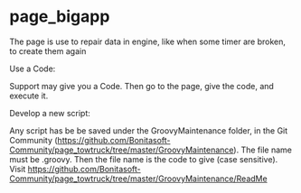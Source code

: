 # page_bigapp
The page is use to repair data in engine, like when some timer are broken, to create them again

<!--<img src="screenshot_towtruck.jpg"/>-->



Use a Code:

Support may give you a Code. Then go to the page, give the code, and execute it.



Develop a new script:

Any script has be be saved under the GroovyMaintenance folder, in the Git Community (<https://github.com/Bonitasoft-Community/page_towtruck/tree/master/GroovyMaintenance>). The file name must be <Name>.groovy. Then the file name is the code to give (case sensitive).
Visit <https://github.com/Bonitasoft-Community/page_towtruck/tree/master/GroovyMaintenance/ReadMe>



